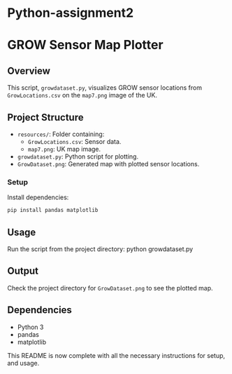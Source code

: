 # Python-assignment2
# GROW Sensor Map Plotter

## Overview
This script, `growdataset.py`, visualizes GROW sensor locations from `GrowLocations.csv` on the `map7.png` image of the UK.

## Project Structure
- `resources/`: Folder containing:
  - `GrowLocations.csv`: Sensor data.
  - `map7.png`: UK map image.
- `growdataset.py`: Python script for plotting.
- `GrowDataset.png`: Generated map with plotted sensor locations.

### Setup
Install dependencies:
```bash
pip install pandas matplotlib
```


## Usage
Run the script from the project directory: python growdataset.py



## Output
Check the project directory for `GrowDataset.png` to see the plotted map.

## Dependencies
- Python 3
- pandas
- matplotlib


This README is now complete with all the necessary instructions for setup, and usage. 
